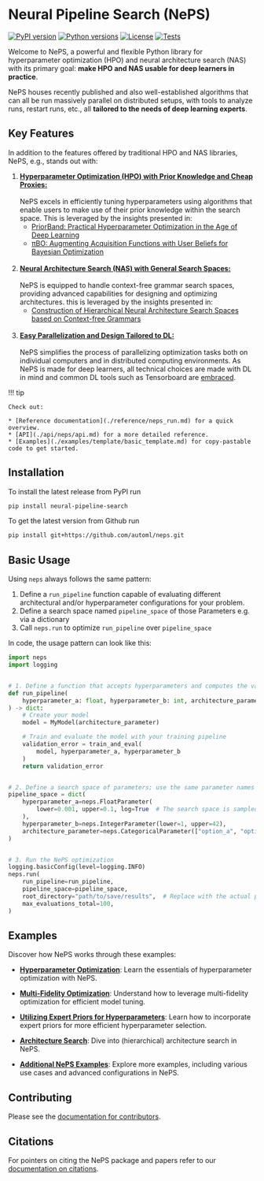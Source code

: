 # Neural Pipeline Search (NePS)

[![PyPI version](https://img.shields.io/pypi/v/neural-pipeline-search?color=informational)](https://pypi.org/project/neural-pipeline-search/)
[![Python versions](https://img.shields.io/pypi/pyversions/neural-pipeline-search)](https://pypi.org/project/neural-pipeline-search/)
[![License](https://img.shields.io/pypi/l/neural-pipeline-search?color=informational)](LICENSE)
[![Tests](https://github.com/automl/neps/actions/workflows/tests.yaml/badge.svg)](https://github.com/automl/neps/actions)

Welcome to NePS, a powerful and flexible Python library for hyperparameter optimization (HPO) and neural architecture search (NAS) with its primary goal: **make HPO and NAS usable for deep learners in practice**.

NePS houses recently published and also well-established algorithms that can all be run massively parallel on distributed setups, with tools to analyze runs, restart runs, etc., all **tailored to the needs of deep learning experts**.

## Key Features

In addition to the features offered by traditional HPO and NAS libraries, NePS, e.g., stands out with:


1. [**Hyperparameter Optimization (HPO) with Prior Knowledge and Cheap Proxies:**](.examples/template/priorband_template.py) <br /> <br />
NePS excels in efficiently tuning hyperparameters using algorithms that enable users to make use of their prior knowledge within the search space. This is leveraged by the insights presented in:
     - [PriorBand: Practical Hyperparameter Optimization in the Age of Deep Learning](https://arxiv.org/abs/2306.12370)
     - [πBO: Augmenting Acquisition Functions with User Beliefs for Bayesian Optimization](https://arxiv.org/abs/2204.11051) <br /> <br />
1. [**Neural Architecture Search (NAS) with General Search Spaces:**](neps_examples/basic_usage/architecture.py) <br /> <br />
    NePS is equipped to handle context-free grammar search spaces, providing advanced capabilities for designing and optimizing architectures. this is leveraged by the insights presented in:
     - [Construction of Hierarchical Neural Architecture Search Spaces based on Context-free Grammars](https://arxiv.org/abs/2211.01842) <br /> <br />
1. [**Easy Parallelization and Design Tailored to DL:**](.examples/efficiency/) <br /> <br />
     NePS simplifies the process of parallelizing optimization tasks both on individual computers and in distributed
     computing environments. As NePS is made for deep learners, all technical choices are made with DL in mind and common
     DL tools such as Tensorboard are [embraced](https://automl.github.io/neps/latest/reference/analyse/#visualizing-results).

!!! tip

    Check out:

    * [Reference documentation](./reference/neps_run.md) for a quick overview.
    * [API](./api/neps/api.md) for a more detailed reference.
    * [Examples](./examples/template/basic_template.md) for copy-pastable code to get started.

## Installation

To install the latest release from PyPI run

```bash
pip install neural-pipeline-search
```

To get the latest version from Github run

```bash
pip install git+https://github.com/automl/neps.git
```

## Basic Usage

Using `neps` always follows the same pattern:

1. Define a `run_pipeline` function capable of evaluating different architectural and/or hyperparameter configurations
   for your problem.
1. Define a search space named `pipeline_space` of those Parameters e.g. via a dictionary
1. Call `neps.run` to optimize `run_pipeline` over `pipeline_space`

In code, the usage pattern can look like this:

```python
import neps
import logging


# 1. Define a function that accepts hyperparameters and computes the validation error
def run_pipeline(
    hyperparameter_a: float, hyperparameter_b: int, architecture_parameter: str
) -> dict:
    # Create your model
    model = MyModel(architecture_parameter)

    # Train and evaluate the model with your training pipeline
    validation_error = train_and_eval(
        model, hyperparameter_a, hyperparameter_b
    )
    return validation_error


# 2. Define a search space of parameters; use the same parameter names as in run_pipeline
pipeline_space = dict(
    hyperparameter_a=neps.FloatParameter(
        lower=0.001, upper=0.1, log=True  # The search space is sampled in log space
    ),
    hyperparameter_b=neps.IntegerParameter(lower=1, upper=42),
    architecture_parameter=neps.CategoricalParameter(["option_a", "option_b"]),
)


# 3. Run the NePS optimization
logging.basicConfig(level=logging.INFO)
neps.run(
    run_pipeline=run_pipeline,
    pipeline_space=pipeline_space,
    root_directory="path/to/save/results",  # Replace with the actual path.
    max_evaluations_total=100,
)
```

## Examples

Discover how NePS works through these examples:

- **[Hyperparameter Optimization](./examples/basic_usage/hyperparameters.py)**: Learn the essentials of hyperparameter optimization with NePS.

- **[Multi-Fidelity Optimization](./examples/efficiency/multi_fidelity.py)**: Understand how to leverage multi-fidelity optimization for efficient model tuning.

- **[Utilizing Expert Priors for Hyperparameters](./examples/efficiency/expert_priors_for_hyperparameters.py)**: Learn how to incorporate expert priors for more efficient hyperparameter selection.

- **[Architecture Search](./examples/basic_usage/architecture.py)**: Dive into (hierarchical) architecture search in NePS.

- **[Additional NePS Examples](./examples/)**: Explore more examples, including various use cases and advanced configurations in NePS.

## Contributing

Please see the [documentation for contributors](./dev_docs/contributing/).

## Citations

For pointers on citing the NePS package and papers refer to our [documentation on citations](./citations.md).
